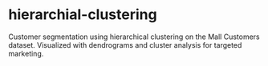 # hierarchial-clustering
Customer segmentation using hierarchical clustering on the Mall Customers dataset. Visualized with dendrograms and cluster analysis for targeted marketing.
